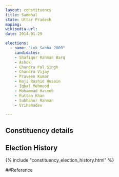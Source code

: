 ```yaml
---
layout: constituency
title: Sambhal
state: Uttar Pradesh
mapimg: 
wikipedia-url: 
date: 2014-01-29

elections: 
  - name: "Lok Sabha 2009"
    candidates: 
    - Shafiqur Rahman Barq 
    - Ashok 
    - Chandra Pal Singh 
    - Chandra Vijay 
    - Praveen Kumar 
    - Haji Rashid Husain 
    - Iqbal Mehmood 
    - Mohammad Haseeb 
    - Puttan Khan 
    - Subhanur Rahman 
    - Vrihamadev 

---
```

## Constituency details


## Election History
{% include "constituency_election_history.html" %}

##Reference
